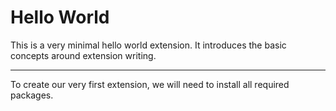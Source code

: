 # Hello World

This is a very minimal hello world extension. It introduces the basic concepts around extension writing.

----

To create our very first extension, we will need to install all required packages.